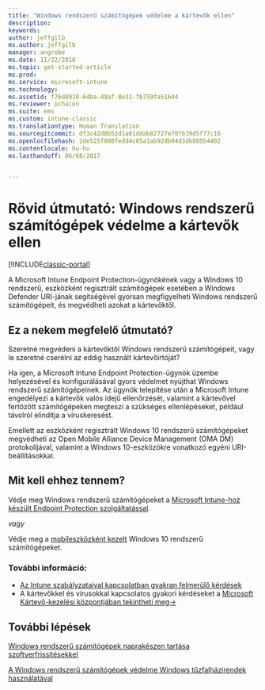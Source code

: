 ```yaml
---
title: "Windows rendszerű számítógépek védelme a kártevők ellen"
description: 
keywords: 
author: jeffgilb
ms.author: jeffgilb
manager: angrobe
ms.date: 11/22/2016
ms.topic: get-started-article
ms.prod: 
ms.service: microsoft-intune
ms.technology: 
ms.assetid: f76d8910-64ba-49af-8e31-fb759fa51644
ms.reviewer: pchacon
ms.suite: ems
ms.custom: intune-classic
ms.translationtype: Human Translation
ms.sourcegitcommit: df3c42d8b52d1a01ddab82727e707639d5f77c16
ms.openlocfilehash: 1de525f808fedd4c85a1ab92db94d3db805b4402
ms.contentlocale: hu-hu
ms.lasthandoff: 06/08/2017


---
```


# <a name="quick-start-guide-protect-windows-pcs-against-malware-threats"></a>Rövid útmutató: Windows rendszerű számítógépek védelme a kártevők ellen

[!INCLUDE[classic-portal](../includes/classic-portal.md)]

A Microsoft Intune Endpoint Protection-ügynökének vagy a Windows 10 rendszerű, eszközként regisztrált számítógépek esetében a Windows Defender URI-jának segítségével gyorsan megfigyelheti Windows rendszerű számítógépeit, és megvédheti azokat a kártevőktől.

## <a name="is-this-quick-start-guide-right-for-me"></a>Ez a nekem megfelelő útmutató?
Szeretné megvédeni a kártevőktől Windows rendszerű számítógépeit, vagy le szeretné cserélni az eddig használt kártevőirtóját?

Ha igen, a Microsoft Intune Endpoint Protection-ügynök üzembe helyezésével és konfigurálásával gyors védelmet nyújthat Windows rendszerű számítógépeinek. Az ügynök telepítése után a Microsoft Intune engedélyezi a kártevők valós idejű ellenőrzését, valamint a kártevővel fertőzött számítógépeken megteszi a szükséges ellenlépéseket, például távolról elindítja a víruskeresést.

Emellett az eszközként regisztrált Windows 10 rendszerű számítógépeket megvédheti az Open Mobile Alliance Device Management (OMA DM) protokolljával, valamint a Windows 10-eszközökre vonatkozó egyéni URI-beállításokkal.

## <a name="how-do-i-do-it"></a>Mit kell ehhez tennem?
Védje meg Windows rendszerű számítógépeket a [Microsoft Intune-hoz készült Endpoint Protection szolgáltatással](/intune-classic/deploy-use/help-secure-windows-pcs-with-endpoint-protection-for-microsoft-intune).

*vagy*

Védje meg a [mobileszközként kezelt](/intune-classic/deploy-use/windows-10-policy-settings-in-microsoft-intune) Windows 10 rendszerű számítógépeket.


### <a name="additional-information"></a>További információ:
- [Az Intune szabályzataival kapcsolatban gyakran felmerülő kérdések](/intune-classic/deploy-use/manage-settings-and-features-on-your-devices-with-microsoft-intune-policies#frequently-asked-questions-about-intune-policies)
- A kártevőkkel és vírusokkal kapcsolatos gyakori kérdéseket a <a href="https://www.microsoft.com/security/portal/mmpc/" target="_blank"> Microsoft Kártevő-kezelési központjában tekintheti meg&rarr;</a>


## <a name="what-should-i-do-next"></a>További lépések
[Windows rendszerű számítógépek naprakészen tartása szoftverfrissítésekkel](/intune-classic/deploy-use/keep-windows-pcs-up-to-date-with-software-updates-in-microsoft-intune)

[A Windows rendszerű számítógépek védelme Windows tűzfalházirendek használatával](/intune-classic/deploy-use/help-protect-windows-pcs-using-windows-firewall-policies-in-microsoft-intune)

